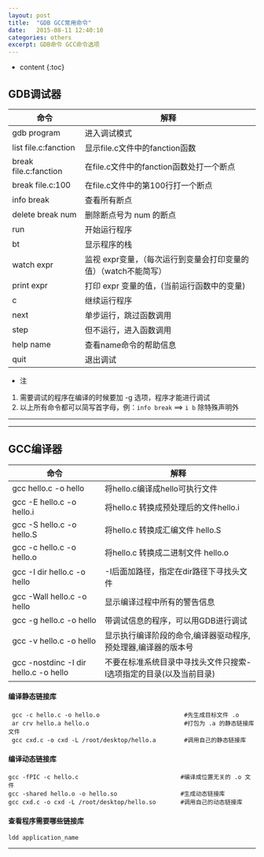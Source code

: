 ```yaml
---
layout: post
title:  "GDB GCC常用命令"
date:   2015-08-11 12:40:10
categories: others
excerpt: GDB命令 GCC命令选项
---
```


* content
{:toc}


## GDB调试器

命令|解释
---|---
gdb program           |进入调试模式
list file.c:fanction  |显示file.c文件中的fanction函数
break file.c:fanction |在file.c文件中的fanction函数处打一个断点
break file.c:100      |在file.c文件中的第100行打一个断点
info break            |查看所有断点
delete break num      |删除断点号为 num 的断点
run                   |开始运行程序
bt                    |显示程序的栈
watch expr            |监视 expr变量，（每次运行到变量会打印变量的值）（watch不能简写）
print expr            |打印 expr 变量的值，(当前运行函数中的变量)
c                     |继续运行程序
next                  |单步运行，跳过函数调用
step                  |但不运行，进入函数调用
help name             |查看name命令的帮助信息
quit                  |退出调试

* 注
1. 需要调试的程序在编译的时候要加 -g 选项，程序才能进行调试
2. 以上所有命令都可以简写首字母，例：`info break` ==> `i b` 除特殊声明外

---


---

## GCC编译器

命令|解释
---|---
gcc hello.c -o hello                  |将hello.c编译成hello可执行文件
gcc -E hello.c -o hello.i             |将hello.c 转换成预处理后的文件hello.i
gcc -S hello.c -o hello.S             |将hello.c 转换成汇编文件 hello.S
gcc -c hello.c -o hello.o             |将hello.c 转换成二进制文件 hello.o
gcc -I dir hello.c -o hello           |-I后面加路径，指定在dir路径下寻找头文件
gcc -Wall hello.c -o hello            |显示编译过程中所有的警告信息
gcc -g hello.c -o hello               |带调试信息的程序，可以用GDB进行调试
gcc -v hello.c -o hello               |显示执行编译阶段的命令,编译器驱动程序,预处理器,编译器的版本号
gcc -nostdinc -I dir hello.c -o hello |不要在标准系统目录中寻找头文件只搜索-I选项指定的目录(以及当前目录)



#### 编译静态链接库
     gcc -c hello.c -o hello.o                        #先生成目标文件 .o 
     ar crv hello.a hello.o                           #打包为 .a 的静态链接库文件
     gcc cxd.c -o cxd -L /root/desktop/hello.a        #调用自己的静态链接库


#### 编译动态链接库
    gcc -fPIC -c hello.c                             #编译成位置无关的 .o 文件
    gcc -shared hello.o -o hello.so                  #生成动态链接库
    gcc cxd.c -o cxd -L /root/desktop/hello.so       #调用自己的动态链接库

#### 查看程序需要哪些链接库

    ldd application_name

---
